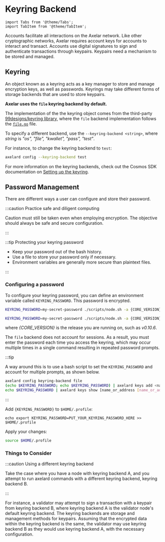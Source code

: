 # Keyring Backend

```mdx-code-block
import Tabs from '@theme/Tabs';
import TabItem from '@theme/TabItem';
```

Accounts facilitate all interactions on the Axelar network. Like other cryptographic 
networks, Axelar requires account keys for accounts to interact and transact. Accounts use 
digital signatures to sign and authenticate transactions through keypairs. Keypairs need a
mechanism to be stored and managed. 

## Keyring

An object known as a keyring acts as a key manager to store and manage encryption keys, as 
well as passwords. Keyrings may take different forms of storage backends that are used to 
store keypairs.

**Axelar uses the `file` keyring backend by default.** 

The implementation of the the keyring object comes from the third-party 
[99designs/keyring library](https://github.com/99designs/keyring), 
where the `file` backend implementation follows the 
[`file.go`](https://github.com/99designs/keyring/blob/master/file.go) file.

To specify a different backend, use the `--keyring-backend <string>`, where *string* 
is *"os", "file", "kwallet", "pass", "test"*.

For instance, to change the keyring backend to `test`: 

```bash
axelard config --keyring-backend test
```

For more information on the keyring backends, check out the Cosmos SDK documentation on 
[Setting up the keyring](https://docs.cosmos.network/v0.42/run-node/keyring.html). 

## Password Management

There are different ways a user can configure and store their password.

:::caution Practice safe and diligent computing

Caution must still be taken even when employing encryption.
The objective should always be safe and secure configuration.

:::

:::tip Protecting your keyring password

* Keep your password out of the bash history.
* Use a file to store your password only if necessary.
* Environment variables are generally more secure than plaintext files.

:::

### Configuring a password

To configure your keyring password, you can define an environment variable called 
`KEYRING_PASSWORD`. This password is encrypted.

<Tabs groupId="network">
<TabItem value="mainnet" label="Mainnet" default>

```bash
KEYRING_PASSWORD=my-secret-password ./scripts/node.sh -a {CORE_VERSION} -n mainnet
```

</TabItem>

<TabItem value="testnet" label="Testnet">

```bash
KEYRING_PASSWORD=my-secret-password ./scripts/node.sh -a {CORE_VERSION} -n testnet
```

</TabItem>
</Tabs>

where *{CORE_VERSION}* is the release you are running on, such as *v0.10.6*.

The `file` backend does not account for sessions. As a result, you must enter the password each 
time you access the keyring, which may occur multiple times in a single command resulting in repeated 
password prompts.

:::tip

A way around this is to use a bash script to set the `KEYRING_PASSWORD` and account for multiple 
prompts, as shown below.

```bash
axelard config keyring-backend file                                                        # use file backend
(echo $KEYRING_PASSWORD; echo $KEYRING_PASSWORD) | axelard keys add <name> [flags]         # multiple prompts
echo $KEYRING_PASSWORD | axelard keys show [name_or_address [name_or_address...]] [flags]  # single prompt
```

:::

Add `{KEYRING_PASSWORD}` to `$HOME/.profile`:

```
echo export KEYRING_PASSWORD=PUT_YOUR_KEYRING_PASSWORD_HERE >> $HOME/.profile
```

Apply your changes:

```bash
source $HOME/.profile
```

### Things to Consider

:::caution Using a different keyring backend

Take the case where you have a node with keyring backend A, and you attempt to run axelard commands 
with a different keyring backend, keyring backend B. 

:::

For instance, a validator may attempt to sign a transaction with a keypair from keyring backend B, 
where keyring backend A is the validator node's default keyring backend. The keyring backends are 
storage and management methods for keypairs. Assuming that the encrypted data within the 
keyring backend is the same, the validator may use keyring backend B as they would use keyring backend 
A, with the necessary configuration.
